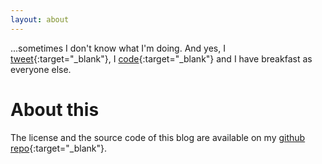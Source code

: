 ```yaml
---
layout: about
---
```


...sometimes I don't know what I'm doing. And yes, I [tweet](https://twitter.com/migsalazar_){:target="_blank"}, I [code](https://github.com/migsalazar){:target="_blank"} and I have breakfast as everyone else.

# About this
The license and the source code of this blog are available on my [github repo](https://github.com/migsalazar/migsalazar.github.io){:target="_blank"}.
